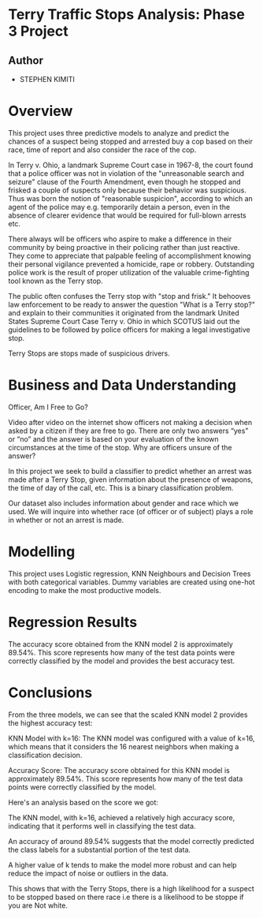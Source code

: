 # Terry Traffic Stops Analysis: Phase 3 Project


## Author
* STEPHEN KIMITI


# Overview
This project uses three predictive models to analyze and predict the chances of a suspect being stopped and arrested buy a cop based on their race, time of report and also consider the race of the cop.

In Terry v. Ohio, a landmark Supreme Court case in 1967-8, the court found that a police officer was not in violation of the "unreasonable search and seizure" clause of the Fourth Amendment, even though he stopped and frisked a couple of suspects only because their behavior was suspicious. Thus was born the notion of "reasonable suspicion", according to which an agent of the police may e.g. temporarily detain a person, even in the absence of clearer evidence that would be required for full-blown arrests etc.

There always will be officers who aspire to make a difference in their community by being proactive in their policing rather than just reactive. They come to appreciate that palpable feeling of accomplishment knowing their personal vigilance prevented a homicide, rape or robbery. Outstanding police work is the result of proper utilization of the valuable crime-fighting tool known as the Terry stop.

The public often confuses the Terry stop with "stop and frisk." It behooves law enforcement to be ready to answer the question "What is a Terry stop?" and explain to their communities it originated from the landmark United States Supreme Court Case Terry v. Ohio in which SCOTUS laid out the guidelines to be followed by police officers for making a legal investigative stop.

Terry Stops are stops made of suspicious drivers.


# Business and Data Understanding
Officer, Am I Free to Go?

Video after video on the internet show officers not making a decision when asked by a citizen if they are free to go. There are only two answers “yes” or “no” and the answer is based on your evaluation of the known circumstances at the time of the stop. Why are officers unsure of the answer?

In this project we seek to build a classifier to predict whether an arrest was made after a Terry Stop, given information about the presence of weapons, the time of day of the call, etc. This is a binary classification problem.

Our dataset also includes information about gender and race which we used. We will inquire into whether race (of officer or of subject) plays a role in whether or not an arrest is made.

# Modelling

This project uses Logistic regression, KNN Neighbours and Decision Trees with both categorical variables.
Dummy variables are created using one-hot encoding to make the most productive models.

# Regression Results

The accuracy score obtained from the KNN model 2 is approximately 89.54%. This score represents how many of the test data points were correctly classified by the model and provides the best accuracy test.

# Conclusions

From the three models, we can see that the scaled KNN model 2 provides the highest accuracy test:

KNN Model with k=16: The KNN model was configured with a value of k=16, which means that it considers the 16 nearest neighbors when making a classification decision.

Accuracy Score: The accuracy score obtained for this KNN model is approximately 89.54%. This score represents how many of the test data points were correctly classified by the model.

Here's an analysis based on the score we got:

The KNN model, with k=16, achieved a relatively high accuracy score, indicating that it performs well in classifying the test data.

An accuracy of around 89.54% suggests that the model correctly predicted the class labels for a substantial portion of the test data.

A higher value of k tends to make the model more robust and can help reduce the impact of noise or outliers in the data.

This shows that with the Terry Stops, there is a high likelihood for a suspect to be stopped based on there race i.e there is a likelihood to be stoppe if you are Not white.